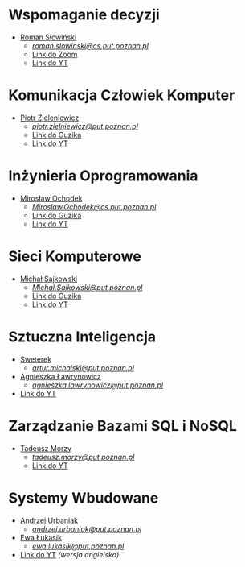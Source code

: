 # Wspomaganie decyzji
- [Roman Słowiński]() 
   - *roman.slowinski@cs.put.poznan.pl*
   - [Link do Zoom](https://us02web.zoom.us/j/85460484417?pwd=NXpuckN3cFRKU1lwa1VLc0VoS09yQT09&uname=Piotr%20Tylczy%C5%84ski)
   - [Link do YT](https://www.youtube.com/playlist?list=PLMkIxFYizNdErj-p4leyAAZlrzIt83qja)
   
# Komunikacja Człowiek Komputer
- [Piotr Zieleniewicz]() 
   - *piotr.zielniewicz@put.poznan.pl*
   - [Link do Guzika](https://ekursy.put.poznan.pl/mod/bigbluebuttonbn/view.php?id=240728)
   - [Link do YT](https://www.youtube.com/playlist?list=PLMkIxFYizNdHdDd2HnjsJbmGss6INHien)
   
# Inżynieria Oprogramowania
- [Mirosław Ochodek]() 
   - *Miroslaw.Ochodek@cs.put.poznan.pl*
   - [Link do Guzika](https://ekursy.put.poznan.pl/mod/bigbluebuttonbn/view.php?id=470657)
   - [Link do YT](https://www.youtube.com/playlist?list=PLMkIxFYizNdHHDSYDq3y3V4A1nnIiVt-N)
   
# Sieci Komputerowe
- [Michał Sajkowski](https://www.cs.put.poznan.pl/msajkowski/for-students/)  
   - *Michal.Sajkowski@put.poznan.pl*
   - [Link do Guzika](https://moodle.put.poznan.pl/course/view.php?id=4944)
   - [Link do YT](https://www.youtube.com/playlist?list=PLMkIxFYizNdH6_yz1cwQE3O6-UA97tFvf)
   
# Sztuczna Inteligencja
- [Sweterek](http://www.cs.put.poznan.pl/amichalski/si.dzienne/index.html) 
   - *artur.michalski@put.poznan.pl*
- [Agnieszka Ławrynowicz](http://www.cs.put.poznan.pl/si/) 
   - *agnieszka.lawrynowicz@put.poznan.pl*
- [Link do YT](https://www.youtube.com/playlist?list=PLMkIxFYizNdELU_AHQxCLmQBlcSEl1QKK)

# Zarządzanie Bazami SQL i NoSQL
- [Tadeusz Morzy]() 
   - *tadeusz.morzy@put.poznan.pl*
   - [Link do YT](https://www.youtube.com/playlist?list=PLMkIxFYizNdHtGPHUkvYG1HQXkSVfhcm1)

# Systemy Wbudowane
- [Andrzej Urbaniak]() 
   - *andrzej.urbaniak@put.poznan.pl*
- [Ewa Łukasik]() 
   - *ewa.lukasik@put.poznan.pl*
 - [Link do YT](https://www.youtube.com/playlist?list=PLMkIxFYizNdFtZpYbdMdLdOaqBf83PvNU) *(wersja angielska)*   
